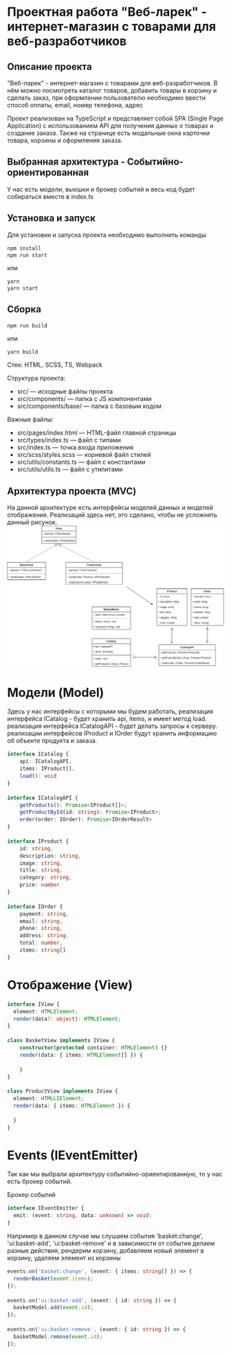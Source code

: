 # Проектная работа "Веб-ларек" - интернет-магазин с товарами для веб-разработчиков

## Описание проекта
"Веб-ларек" - интернет-магазин с товарами для веб-разработчиков. В нём можно посмотреть
каталог товаров, добавить товары в корзину и сделать заказ, при оформлении
пользователю необходимо ввести способ оплаты, email, номер телефона, адрес

Проект реализован на TypeScript и представляет собой SPA (Single Page Application) с использованием API для получения данных о товарах и создание заказа. Также на странице
есть модальные окна карточки товара, корзины и оформления заказа.

## Выбранная архитектура - Событийно-ориентированная
У нас есть модели, вьюшки и брокер событий и весь код будет 
собираться вместе в index.ts

## Установка и запуск
Для установки и запуска проекта необходимо выполнить команды
```shell
npm install
npm run start
```
или
```shell
yarn
yarn start
```
## Сборка
```shell
npm run build
```
или
```shell
yarn build
```
Стек: HTML, SCSS, TS, Webpack

Структура проекта:
- src/ — исходные файлы проекта
- src/components/ — папка с JS компонентами
- src/components/base/ — папка с базовым кодом

Важные файлы:
- src/pages/index.html — HTML-файл главной страницы
- src/types/index.ts — файл с типами
- src/index.ts — точка входа приложения
- src/scss/styles.scss — корневой файл стилей
- src/utils/constants.ts — файл с константами
- src/utils/utils.ts — файл с утилитами

## Архитектура проекта (MVC)
На данной архитектуре есть интерфейсы моделей данных и моделей отображения. Реализаций здесь нет,
это сделано, чтобы не усложнять данный рисунок.
![Architecture](Architecture.drawio.png)

# Модели (Model) 

Здесь у нас интерфейсы с которыми мы будем работать, 
реализация интерфейса ICatalog - будет хранить api, items, и имеет метод load.
реализация интерфейса ICatalogAPI - будет делать запросы к серверу.
реализации интерфейсов IProduct и IOrder будут хранить информацию об объекте продукта и заказа.
```ts
interface ICatalog {
    api: ICatalogAPI,
    items: IProduct[],
    load(): void
}

interface ICatalogAPI {
    getProducts(): Promise<IProduct[]>;
    getProductById(id: string): Promise<IProduct>;
    order(order: IOrder): Promise<IOrderResult>
} 

interface IProduct {
    id: string,
    description: string,
    image: string,
    title: string,
    category: string,
    price: number
}

interface IOrder {
    payment: string,
    email: string,
    phone: string,
    address: string,
    total: number,
    items: string[]
}
```

# Отображение (View)
```ts
interface IView {
  element: HTMLElement;
  render(data?: object): HTMLElement;
}

class BasketView implements IView {
    constructor(protected container: HTMLElement) {}
    render(data: { items: HTMLElement[] }) {
        
    }
}

class ProductView implements IView {
  element: HTMLLIElement;
  render(data: { items: HTMLElement }) {

  }
}
```

# Events (IEventEmitter)

Так как мы выбрали архитектуру событийно-ориентированную, 
то у нас есть брокер событий.

Брокер событий
```ts
interface IEventEmitter {
  emit: (event: string, data: unknown) => void;
}
```
Например в данном случае мы слушаем события 'basket:change', 'ui:basket-add',
'ui:basket-remove' и в зависимости от события делаем разные действия, рендерим корзину,
добавляем новый элемент в корзину, удаляем элемент из корзины
```ts
events.on('basket:change', (event: { items: string[] }) => {
  renderBasket(event.items);
});

events.on('ui:basket-add', (event: { id: string }) => {
  basketModel.add(event.id);
});

events.on('ui:basket-remove', (event: { id: string }) => {
  basketModel.remove(event.id);
});
```
